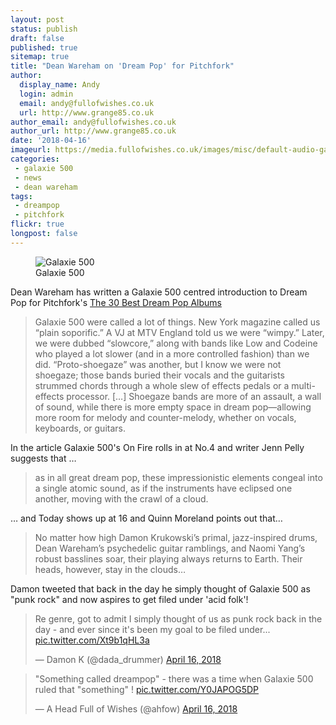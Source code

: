 ```yaml
---
layout: post
status: publish
draft: false
published: true
sitemap: true
title: "Dean Wareham on 'Dream Pop' for Pitchfork"
author:
  display_name: Andy
  login: admin
  email: andy@fullofwishes.co.uk
  url: http://www.grange85.co.uk
author_email: andy@fullofwishes.co.uk
author_url: http://www.grange85.co.uk
date: '2018-04-16'
imageurl: https://media.fullofwishes.co.uk/images/misc/default-audio-galaxie-500.jpg
categories:
 - galaxie 500
 - news
 - dean wareham
tags:
 - dreampop
 - pitchfork
flickr: true
longpost: false
---
```


<figure class="caption aligncenter"><img src="https://media.fullofwishes.co.uk/images/misc/default-audio-galaxie-500.jpg" alt="Galaxie 500" /><figcaption class="caption-text">Galaxie 500</figcaption></figure>
<p class="lead">Dean Wareham has written a Galaxie 500 centred introduction to Dream Pop for Pitchfork's <a href="https://pitchfork.com/features/lists-and-guides/the-30-best-dream-pop-albums/">The 30 Best Dream Pop Albums</a></p>

<blockquote>Galaxie 500 were called a lot of things. New York magazine called us “plain soporific.” A VJ at MTV England told us we were “wimpy.” Later, we were dubbed “slowcore,” along with bands like Low and Codeine who played a lot slower (and in a more controlled fashion) than we did. “Proto-shoegaze” was another, but I know we were not shoegaze; those bands buried their vocals and the guitarists strummed chords through a whole slew of effects pedals or a multi-effects processor. [&hellip;] Shoegaze bands are more of an assault, a wall of sound, while there is more empty space in dream pop—allowing more room for melody and counter-melody, whether on vocals, keyboards, or guitars.</blockquote>

<p>In the article Galaxie 500's On Fire rolls in at No.4 and writer Jenn Pelly suggests that &hellip;</p>
<blockquote>as in all great dream pop, these impressionistic elements congeal into a single atomic sound, as if the instruments have eclipsed one another, moving with the crawl of a cloud.</blockquote>

<p>&hellip; and Today shows up at 16 and Quinn Moreland points out that&hellip;</p>
<blockquote>No matter how high Damon Krukowski’s primal, jazz-inspired drums, Dean Wareham’s psychedelic guitar ramblings, and Naomi Yang’s robust basslines soar, their playing always returns to Earth. Their heads, however, stay in the clouds&hellip;</blockquote>

<p>Damon tweeted that back in the day he simply thought of Galaxie 500 as "punk rock" and now aspires to get filed under 'acid folk'!</p>

<blockquote class="twitter-tweet" data-partner="tweetdeck"><p lang="en" dir="ltr">Re genre, got to admit I simply thought of us as punk rock back in the day - and ever since it&#39;s been my goal to be filed under... <a href="https://t.co/Xt9b1qHL3a">pic.twitter.com/Xt9b1qHL3a</a></p>&mdash; Damon K (@dada_drummer) <a href="https://twitter.com/dada_drummer/status/985901530112053248?ref_src=twsrc%5Etfw">April 16, 2018</a></blockquote>
<script async src="https://platform.twitter.com/widgets.js" charset="utf-8"></script>

<blockquote class="twitter-tweet" data-partner="tweetdeck"><p lang="en" dir="ltr">&quot;Something called dreampop&quot; - there was a time when Galaxie 500 ruled that &quot;something&quot; ! <a href="https://t.co/Y0JAPOG5DP">pic.twitter.com/Y0JAPOG5DP</a></p>&mdash; A Head Full of Wishes (@ahfow) <a href="https://twitter.com/ahfow/status/985912826740002818?ref_src=twsrc%5Etfw">April 16, 2018</a></blockquote>
<script async src="https://platform.twitter.com/widgets.js" charset="utf-8"></script>
